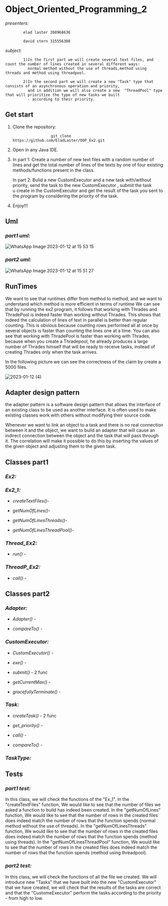 # Object_Oriented_Programming_2

*presenters:*

            elad laster 208968636

            david stern 315556308
            
*subject:*
          
            1)In the first part we will create several text files, and count the number of lines created in several different ways:
              normal method without the use of threads,method using threads and method using threadpool.
             
            2)In the second part we will create a new "Task" type that consists of an asynchronous operation and priority,
              and in addition we will also create a new  "ThreadPool" type that will prioritize the type of new tasks we built 
              - according to their priority.
            
## Get start 
1) Clone the repository:

                        git clone https://github.com/EladLaster/OOP_Ex2.git   
                                               
2) Open in any Java IDE.
 
3) In part 1: Create a number of new text files with a random number of lines and get the total number of lines of the texts
            by one of four existing methods/functions present in the class.

   In part 2: Bulid a new CustomExecutor and a new task with/without priority, send the task to the new CustomExecutor , submit the task         
           u create in the CustomExecutor and get the result of the task you sent to the program by considering the priority of the task.

4) Enjoy!!!

## Uml

### *part1 uml:*

![WhatsApp Image 2023-01-12 at 15 53 15](https://user-images.githubusercontent.com/118683420/212110815-09c3f479-e9ec-4db7-81f3-90782745d62d.jpeg)

### *part2 uml:*

![WhatsApp Image 2023-01-12 at 15 51 27](https://user-images.githubusercontent.com/118683420/212110544-3fc26566-0fce-4c10-b54e-3507ac94aa75.jpeg)

## RunTimes

We want to see that runtimes differ from method to method, and we want to understand which method is more efficient in terms of runtime
We can see that by running the ex2 program, it follows that working with Thrades and ThradePool is indeed faster than working without Thrades. This shows that indeed the calculation of lines of text in parallel is better than regular counting. This is obvious because counting rows performed all at once by several objects is faster than counting the lines one at a time.
You can also see that working with ThradePool is faster than working with Thrades, because when you create a Thradepool, he already produces a large number of Thrades himself that will be ready to receive tasks, instead of creating Thrades only when the task arrives.

In the following picture we can see the correctness of the claim by create a 5000 files.


![2023-01-12 (4)](https://user-images.githubusercontent.com/118683420/212140383-3dce131b-f0c0-46ae-8202-d8daabcca826.png)




## Adapter design pattern

the adapter pattern is a software design pattern that allows the interface of an existing class to be used as another interface.
It is often used to make existing classes work with others without modifying their source code.

Whenever we want to link an object to a task and there is no real connection between it and the object, we want to build an adapter that will cause an indirect connection between the object and the task that will pass through it. 
The correlation will make it possible to do this by inserting the values of the given object and adjusting them to the given task.


## Classes part1


### *Ex2:*


### *Ex2_1:*

- _createTextFiles()_- 

- _getNumOfLines()_- 

- _getNumOfLinesThreads()_- 

- _getNumOfLinesThreadPool()_-


### *Thread_Ex2:*

- _run()_ -


### *ThreadP_Ex2:*

- _call()_ -

## Classes part2


### *Adapter:*

- _Adapter()_ -

- _compareTo()_ -


### *CustomExecutor:*

- _CustomExecutor()_ -

- _exe()_ -

- _submit()_ - 2 func

- _getCurrentMax()_ -

- _gracefullyTerminate()_ -

### *Task:*

- _createTask()_ - 2 func

- _get_priority()_ -

- _call()_ -

- _compareTo()_ -

### *TaskType:*


## Tests

### *part1 test:*

In this class, we will check the functions of the "Ex_1".
In the "createTextFiles" function, We would like to see that the number of files we asked a function to build has indeed been created.
In the "getNumOfLines" function, We would like to see that the number of rows in the created files does indeed match the number of rows that the function spends (normal method without the use of threads).
In the "getNumOfLinesThreads" function, We would like to see that the number of rows in the created files does indeed match the number of rows that the function spends (method using threads).
In the "getNumOfLinesThreadPool" function, We would like to see that the number of rows in the created files does indeed match the number of rows that the function spends (method using threadpool).

### *part2 test:*

In this class, we will check the functions of all the file we created.
We will introduce new "Tasks" that we have built into the new "CustomExecutor" that we have created, we will check that the results of the tasks are correct and that the "CustomeExecutor" perform the tasks according to the priority - from high to low.


